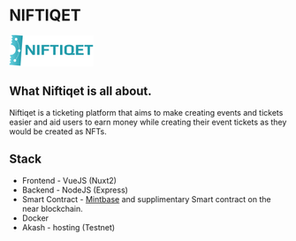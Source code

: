 # NIFTIQET

![Niftiqet_Logo](static/logo.png)

## What Niftiqet is all about.

Niftiqet is a ticketing platform that aims to make creating events and tickets easier and aid users to earn money while creating their event tickets as they would be created as NFTs.

## Stack
- Frontend - VueJS (Nuxt2)
- Backend - NodeJS (Express)
- Smart Contract - [Mintbase](https://mintbase.io) and supplimentary Smart contract on the near blockchain.
- Docker
- Akash - hosting (Testnet)

